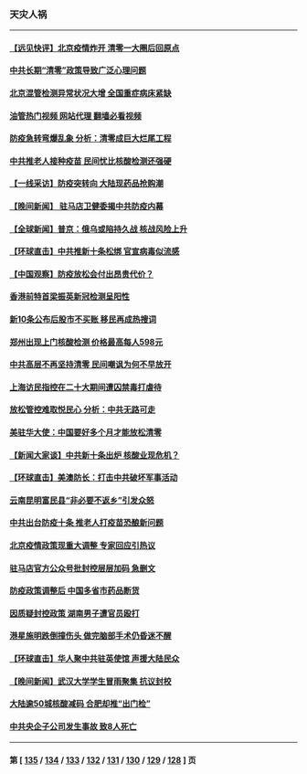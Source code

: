 ### 天灾人祸
---
#### [【远见快评】北京疫情炸开 清零一大圈后回原点](../../pages/ncid280/n13881337.md?12091645) 
#### [中共长期“清零”政策导致广泛心理问题](../../pages/ncid280/n13881471.md?12091645) 
#### [北京混管检测异常状况大增 全国重症病床紧缺](../../pages/ncid280/n13881315.md?12091645) 
#### [油管热门视频 网站代理 翻墙必看视频](http://138.2.39.72:81/youtube.html?epic-marker?12091645)
#### [防疫急转弯爆乱象 分析：清零成巨大烂尾工程](../../pages/ncid280/n13881020.md?12091645) 
#### [中共推老人接种疫苗 民间忧比核酸检测还强硬](../../pages/ncid280/n13881043.md?12091645) 
#### [【一线采访】防疫突转向 大陆现药品抢购潮](../../pages/ncid280/n13880837.md?12091645) 
#### [【晚间新闻】 驻马店卫健委揭中共防疫内幕](../../pages/ncid280/n13880955.md?12091645) 
#### [【全球新闻】普京：俄乌或陷持久战 核战风险上升](../../pages/ncid280/n13880954.md?12091645) 
#### [【环球直击】中共推新十条松绑 官宣病毒似流感](../../pages/ncid280/n13880956.md?12091645) 
#### [【中国观察】防疫放松会付出昂贵代价？](../../pages/ncid280/n13880827.md?12091645) 
#### [香港前特首梁振英新冠检测呈阳性](../../pages/ncid280/n13880843.md?12091645) 
#### [新10条公布后股市不买账 移民再成热搜词](../../pages/ncid280/n13880761.md?12091645) 
#### [郑州出现上门核酸检测 价格最高每人598元](../../pages/ncid280/n13880659.md?12091645) 
#### [中共高层不再坚持清零 民间嘲讽为何不早放开](../../pages/ncid280/n13880607.md?12091645) 
#### [上海访民指控在二十大期间遭囚禁毒打虐待](../../pages/ncid280/n13880662.md?12091645) 
#### [放松管控难取悦民心 分析：中共无路可走](../../pages/ncid280/n13880355.md?12091645) 
#### [美驻华大使：中国要好多个月才能放松清零](../../pages/ncid280/n13880375.md?12091645) 
#### [【新闻大家谈】中共新十条出炉 核酸业现危机？](../../pages/ncid280/n13880270.md?12091645) 
#### [【环球直击】美澳防长：打击中共破坏军事活动](../../pages/ncid280/n13879718.md?12091645) 
#### [云南昆明富民县“非必要不返乡”引发众怒](../../pages/ncid280/n13880125.md?12091645) 
#### [中共出台防疫十条 推老人打疫苗恐酿新问题](../../pages/ncid280/n13879892.md?12091645) 
#### [北京疫情政策现重大调整 专家回应引热议](../../pages/ncid280/n13879917.md?12091645) 
#### [驻马店官方公众号批封控层层加码 急删文](../../pages/ncid280/n13879943.md?12091645) 
#### [防疫政策调整后 中国多省市药品断货](../../pages/ncid280/n13879882.md?12091645) 
#### [因质疑封控政策 湖南男子遭官员殴打](../../pages/ncid280/n13879751.md?12091645) 
#### [港星施明跌倒撞伤头 做完脑部手术仍昏迷不醒](../../pages/ncid280/n13879657.md?12091645) 
#### [【环球直击】华人聚中共驻英使馆 声援大陆民众](../../pages/ncid280/n13879546.md?12091645) 
#### [【晚间新闻】武汉大学学生冒雨聚集 抗议封校](../../pages/ncid280/n13879545.md?12091645) 
#### [大陆逾50城核酸减码 合肥却推“出门检”](../../pages/ncid280/n13879366.md?12091645) 
#### [中共央企子公司发生事故 致8人死亡](../../pages/ncid280/n13879419.md?12091645) 

---
#### 第 [ [135](./135.md?12091645) / [134](./134.md?12091645) / [133](./133.md?12091645) / [132](./132.md?12091645) / [131](./131.md?12091645) / [130](./130.md?12091645) / [129](./129.md?12091645) / [128](./128.md?12091645) ] 页
